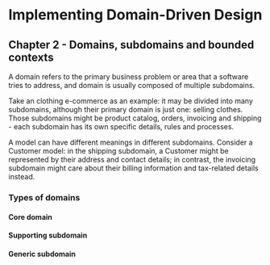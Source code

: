 # Implementing Domain-Driven Design
## Chapter 2 - Domains, subdomains and bounded contexts
A domain refers to the primary business problem or area that a software tries to address, and domain is usually composed of multiple subdomains. 

Take an clothing e-commerce as an example: it may be divided into many subdomains, although their primary domain is just one: selling clothes. Those subdomains might be product catalog, orders, invoicing and shipping - each subdomain has its own specific details, rules and processes.

A model can have different meanings in different subdomains. Consider a Customer model: in the shipping subdomain, a Customer might be represented by their address and contact details; in contrast, the invoicing subdomain might care about their billing information and tax-related details instead.

### Types of domains
#### Core domain
#### Supporting subdomain
#### Generic subdomain
